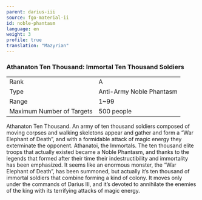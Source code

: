```yaml
---
parent: darius-iii
source: fgo-material-ii
id: noble-phantasm
language: en
weight: 3
profile: true
translation: "Mazyrian"
---
```


### Athanaton Ten Thousand: Immortal Ten Thousand Soldiers

<table>
  <tr><td>Rank</td><td>A</td></tr>
  <tr><td>Type</td><td>Anti-Army Noble Phantasm</td></tr>
  <tr><td>Range</td><td>1~99</td></tr>
  <tr><td>Maximum Number of Targets</td><td>500 people</td></tr>
</table>

Athanaton Ten Thousand.
An army of ten thousand soldiers composed of moving corpses and walking skeletons appear and gather and form a “War Elephant of Death”, and with a formidable attack of magic energy they exterminate the opponent.
Athanatoi, the Immortals. The ten thousand elite troops that actually existed became a Noble Phantasm, and thanks to the legends that formed after their time their indestructibility and immortality has been emphasized.
It seems like an enormous monster, the “War Elephant of Death”, has been summoned, but actually it’s ten thousand of immortal soldiers that combine forming a kind of colony. It moves only under the commands of Darius III, and it’s devoted to annihilate the enemies of the king with its terrifying attacks of magic energy.
